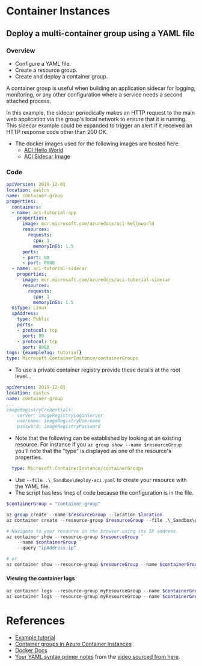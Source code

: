 # Container Instances

## Deploy a multi-container group using a YAML file

### Overview

- Configure a YAML file.
- Create a resource group.
- Create and deploy a container group.

A container group is useful when building an application sidecar for logging, monitoring, or any other configuration where a service needs a second attached process.

In this example, the sidecar periodically makes an HTTP request to the main web application via the group's local network to ensure that it is running. This sidecar example could be expanded to trigger an alert if it received an HTTP response code other than 200 OK.

- The docker images used for the following images are hosted here:
    - [ACI Hello World](https://hub.docker.com/_/microsoft-azuredocs-aci-helloworld)
    - [ACI Sidecar Image](https://hub.docker.com/_/microsoft-azuredocs-aci-tutorial-sidecar)

### Code

```yaml
apiVersion: 2019-12-01
location: eastus
name: container-group
properties:
  containers:
  - name: aci-tutorial-app
    properties:
      image: mcr.microsoft.com/azuredocs/aci-helloworld
      resources:
        requests:
          cpu: 1
          memoryInGb: 1.5
      ports:
      - port: 80
      - port: 8080
  - name: aci-tutorial-sidecar
    properties:
      image: mcr.microsoft.com/azuredocs/aci-tutorial-sidecar
      resources:
        requests:
          cpu: 1
          memoryInGb: 1.5
  osType: Linux
  ipAddress:
    type: Public
    ports:
    - protocol: tcp
      port: 80
    - protocol: tcp
      port: 8080
tags: {exampleTag: tutorial}
type: Microsoft.ContainerInstance/containerGroups
```
- To use a private container registry provide these details at the root level...
```yaml
apiVersion: 2019-12-01
location: eastus
name: container-group
...
imageRegistryCredentials:
  - server: imageRegistryLoginServer
    username: imageRegistryUsername
    password: imageRegistryPassword
```
- Note that the following can be established by looking at an existing resource. For instance if you `az group show --name $resourceGroup` you'll note that the "type" is displayed as one of the resource's properties.

```yaml
  type: Microsoft.ContainerInstance/containerGroups
```
- Use `--file .\_Sandbox\deploy-aci.yaml` to create your resource with the YAML file.
- The script has less lines of code because the configuration is in the file.

```PowerShell
$containerGroup = "container-group"

az group create --name $resourceGroup --location $location
az container create --resource-group $resourceGroup --file .\_Sandbox\deploy-aci.yaml

# Navigate to your resource in the browser using its IP address.
az container show --resource-group $resourceGroup `
    --name $containerGroup `
    --query "ipAddress.ip"

# or 
az container show --resource-group $resourceGroup --name $containerGroup --output table
```

#### Viewing the container logs

```PowerShell
az container logs --resource-group myResourceGroup --name $containerGroup --container-name aci-tutorial-app
az container logs --resource-group myResourceGroup --name $containerGroup --container-name aci-tutorial-sidecar
```

# References
- [Example tutorial](https://learn.microsoft.com/en-us/azure/container-instances/container-instances-multi-container-yaml)
- [Container groups in Azure Container Instances](https://learn.microsoft.com/en-us/azure/container-instances/container-instances-container-groups)
- [Docker Docs](https://docs.docker.com/get-started/overview/)
- [Your YAML syntax primer notes](https://www.notion.so/YAML-468ccca339294f94b771bbdc981ab3c4) from the [video sourced from here](https://www.youtube.com/watch?v=1uFVr15xDGg).